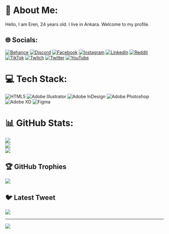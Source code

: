 # 💫 About Me:
Hello, I am Eren, 24 years old. I live in Ankara. Welcome to my profile.


## 🌐 Socials:
[![Behance](https://img.shields.io/badge/Behance-1769ff?logo=behance&logoColor=white)](https://behance.net/https://www.behance.net/erenkarakoyun) [![Discord](https://img.shields.io/badge/Discord-%237289DA.svg?logo=discord&logoColor=white)](https://discord.gg/https://discord.gg/qs5dHYxy3X) [![Facebook](https://img.shields.io/badge/Facebook-%231877F2.svg?logo=Facebook&logoColor=white)](https://facebook.com/https://facebook.com/erenkarakoyuntr) [![Instagram](https://img.shields.io/badge/Instagram-%23E4405F.svg?logo=Instagram&logoColor=white)](https://instagram.com/https://instagram.com/erenktw) [![LinkedIn](https://img.shields.io/badge/LinkedIn-%230077B5.svg?logo=linkedin&logoColor=white)](https://linkedin.com/in/https://www.linkedin.com/in/erenkarakoyun/) [![Reddit](https://img.shields.io/badge/Reddit-%23FF4500.svg?logo=Reddit&logoColor=white)](https://reddit.com/user/https://www.reddit.com/user/Present-Ring-6594) [![TikTok](https://img.shields.io/badge/TikTok-%23000000.svg?logo=TikTok&logoColor=white)](https://tiktok.com/@https://www.tiktok.com/erenktw) [![Twitch](https://img.shields.io/badge/Twitch-%239146FF.svg?logo=Twitch&logoColor=white)](https://twitch.tv/https://twitch.tv/erenq) [![Twitter](https://img.shields.io/badge/Twitter-%231DA1F2.svg?logo=Twitter&logoColor=white)](https://twitter.com/https://twitter.com/erenktw) [![YouTube](https://img.shields.io/badge/YouTube-%23FF0000.svg?logo=YouTube&logoColor=white)](https://youtube.com/@erenq) 

# 💻 Tech Stack:
![HTML5](https://img.shields.io/badge/html5-%23E34F26.svg?style=for-the-badge&logo=html5&logoColor=white) ![Adobe Illustrator](https://img.shields.io/badge/adobeillustrator-%23FF9A00.svg?style=for-the-badge&logo=adobeillustrator&logoColor=white) ![Adobe InDesign](https://img.shields.io/badge/Adobe%20InDesign-49021F?style=for-the-badge&logo=adobeindesign&logoColor=white) ![Adobe Photoshop](https://img.shields.io/badge/adobephotoshop-%2331A8FF.svg?style=for-the-badge&logo=adobephotoshop&logoColor=white) ![Adobe XD](https://img.shields.io/badge/Adobe%20XD-470137?style=for-the-badge&logo=Adobe%20XD&logoColor=#FF61F6) 	![Figma](https://img.shields.io/badge/figma-%23F24E1E.svg?style=for-the-badge&logo=figma&logoColor=white)
# 📊 GitHub Stats:
![](https://github-readme-stats.vercel.app/api?username=erenkarakoyun&theme=dark&hide_border=false&include_all_commits=false&count_private=false)<br/>
![](https://github-readme-streak-stats.herokuapp.com/?user=erenkarakoyun&theme=dark&hide_border=false)<br/>
![](https://github-readme-stats.vercel.app/api/top-langs/?username=erenkarakoyun&theme=dark&hide_border=false&include_all_commits=false&count_private=false&layout=compact)

## 🏆 GitHub Trophies
![](https://github-profile-trophy.vercel.app/?username=erenkarakoyun&theme=radical&no-frame=false&no-bg=true&margin-w=4)

## 🐦 Latest Tweet
[![](https://gtce.itsvg.in/api?username=https://twitter.com/erenktw)](https://github.com/VishwaGauravIn/github-twitter-card-embed)

---
[![](https://visitcount.itsvg.in/api?id=erenkarakoyun&icon=0&color=0)](https://visitcount.itsvg.in)

<!-- Proudly created with GPRM ( https://gprm.itsvg.in ) -->
